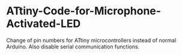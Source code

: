 # ATtiny-Code-for-Microphone-Activated-LED
Change of pin numbers for ATtiny microcontrollers instead of normal Arduino. Also disable serial communication functions.
